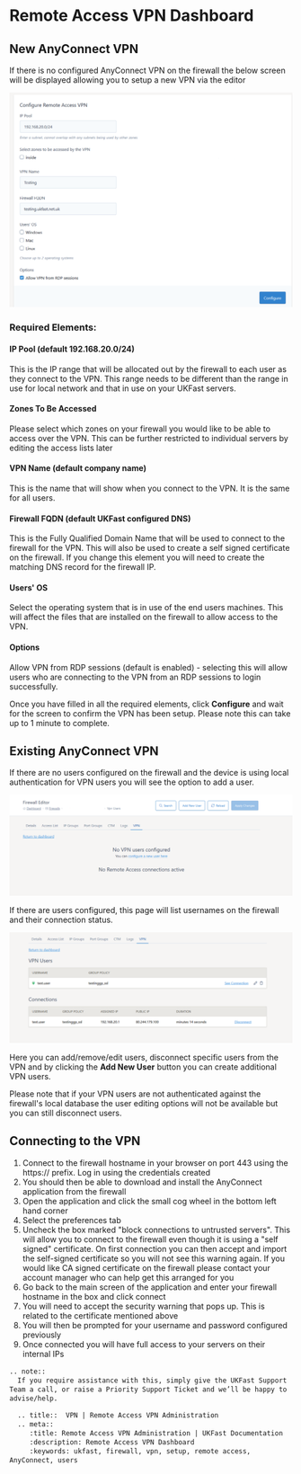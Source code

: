 # Remote Access VPN Dashboard

## New AnyConnect VPN

If there is no configured AnyConnect VPN on the firewall the below screen will be displayed allowing you to setup a new VPN via the editor

![New RA VPN](files/editor2_configure_new_ra.PNG)

### Required Elements:

#### IP Pool (default 192.168.20.0/24)

This is the IP range that will be allocated out by the firewall to each user as they connect to the VPN.  This range needs to be different than the range in use for local
network and that in use on your UKFast servers.

#### Zones To Be Accessed

Please select which zones on your firewall you would like to be able to access over the VPN.  This can be further restricted to individual servers by editing the access lists later

#### VPN Name (default company name)

This is the name that will show when you connect to the VPN.  It is the same for all users.

#### Firewall FQDN (default UKFast configured DNS)

This is the Fully Qualified Domain Name that will be used to connect to the firewall for the VPN.  This will also be used to create a self signed certificate on the firewall.  If you change this element you will need to create
the matching DNS record for the firewall IP.

#### Users' OS

Select the operating system that is in use of the end users machines.  This will affect the files that are installed on the firewall to allow access to the VPN.

#### Options

Allow VPN from RDP sessions (default is enabled) - selecting this will allow users who are connecting to the VPN from an RDP sessions to login successfully.

Once you have filled in all the required elements, click **Configure** and wait for the screen to confirm the VPN has been setup.  Please note this can take up to 1 minute to complete.

## Existing AnyConnect VPN

If there are no users configured on the firewall and the device is using local authentication for VPN users you will see the option to add a user.

![Existing RA VPN](files/add_users_ra.PNG)

If there are users configured, this page will list usernames on the firewall and their connection status.

![User List](files/editor2_users_list_ra.PNG)

Here you can add/remove/edit users, disconnect specific users from the VPN and by clicking the **Add New User** button you can create additional VPN users.

Please note that if your VPN users are not authenticated against the firewall's local database the user editing options will not be available but you can still disconnect users.

## Connecting to the VPN

1. Connect to the firewall hostname in your browser on port 443 using the https:// prefix.  Log in using the credentials created
2. You should then be able to download and install the AnyConnect application from the firewall
3. Open the application and click the small cog wheel in the bottom left hand corner
4. Select the preferences tab
5. Uncheck the box marked "block connections to untrusted servers".  This will allow you to connect to the firewall even though it is using a "self signed" certificate.  On    first connection you can then accept and import the self-signed certificate so you will not see this warning again.  If you would like CA signed certificate on the firewall      please contact your account manager who can help get this arranged for you
6. Go back to the main screen of the application and enter your firewall hostname in the box and click connect
7. You will need to accept the security warning that pops up.  This is related to the certificate mentioned above
8. You will then be prompted for your username and password configured previously
9. Once connected you will have full access to your servers on their internal IPs

```eval_rst
.. note::
  If you require assistance with this, simply give the UKFast Support Team a call, or raise a Priority Support Ticket and we’ll be happy to advise/help.
```

```eval_rst
  .. title::  VPN | Remote Access VPN Administration
  .. meta::
     :title: Remote Access VPN Administration | UKFast Documentation
     :description: Remote Access VPN Dashboard
     :keywords: ukfast, firewall, vpn, setup, remote access, AnyConnect, users
```



